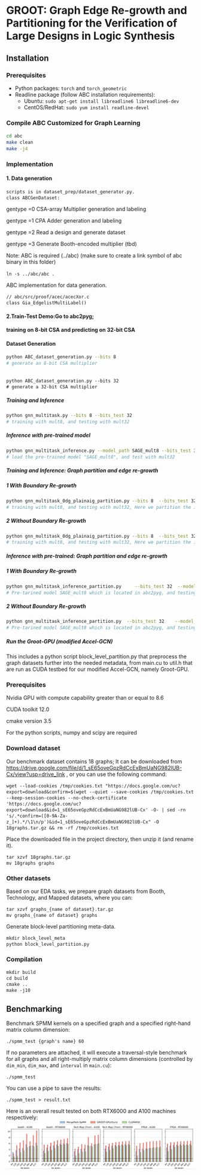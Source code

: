 # GROOT: Graph Edge Re-growth and Partitioning for the Verification of Large Designs in Logic Synthesis

## Installation

### Prerequisites
- Python packages: `torch` and `torch_geometric`
- Readline package (follow ABC installation requirements):
  - Ubuntu: `sudo apt-get install libreadline6 libreadline6-dev`
  - CentOS/RedHat: `sudo yum install readline-devel`

### Compile ABC Customized for Graph Learning
```bash
cd abc
make clean
make -j4
```

### Implementation
 #### 1. Data generation 
 ```
scripts is in dataset_prep/dataset_generator.py.
class ABCGenDataset:
```
gentype =0 CSA-array Multiplier generation and labeling

gentype =1 CPA Adder generation and labeling

gentype =2 Read a design and generate dataset

gentype =3 Generate Booth-encoded multiplier (tbd)

Note: ABC is required (../abc) (make sure to create a link symbol of abc binary in this folder)

`ln -s ../abc/abc .`

ABC implementation for data generation.
```
// abc/src/proof/acec/acecXor.c
class Gia_EdgelistMultiLabel()
```
#### 2.Train-Test Demo:Go to abc2pyg; 
#### training on 8-bit CSA and predicting on 32-bit CSA

#### Dataset Generation
```bash
python ABC_dataset_generation.py --bits 8
# generate an 8-bit CSA multiplier
```
```

python ABC_dataset_generation.py --bits 32
# generate a 32-bit CSA multiplier
```
##### Training and Inference

``` bash
python gnn_multitask.py --bits 8 --bits_test 32
# training with mult8, and testing with mult32
```

##### Inference with pre-trained model
```bash
python gnn_multitask_inference.py --model_path SAGE_mult8 --bits_test 32 --design_copies 1
# load the pre-trained model "SAGE_mult8", and test with mult32
```

##### Training and Inference: Graph partition and edge re-growth

##### 1 With Boundary Re-growth
```bash
python gnn_multitask_0dg_plainaig_partition.py --bits 8  --bits_test 32 --design_copies 1 --num-partitions 4 --recovery
# training with mult8, and testing with mult32, Here we partition the inference graph (multi32)  into 4 partitions. We apply our recovery technique to recover the accuracy 
```

##### 2 Without Boundary Re-growth
```bash
python gnn_multitask_0dg_plainaig_partition.py --bits 8  --bits_test 32 --design_copies 1 --num-partitions 4 
# training with mult8, and testing with mult32, Here we partition the inference graph (multi32)  into 4 partitions. Without application of our boundary recovery.
```


##### Inference with pre-trained: Graph partition and edge re-growth

##### 1 With Boundary Re-growth
```bash
python gnn_multitask_inference_partition.py     --bits_test 32  --model_path SAGE_mult8 --design_copies 1 --num-partitions 4 --recovery
# Pre-tarined model SAGE_mult8 which is located in abc2pyg, and testing with mult32, Here we partition the inference graph (multi32)  into 4 partitions. We apply our recovery technique to recover the accuracy 
```

##### 2 Without Boundary Re-growth
```bash
python gnn_multitask_inference_partition.py  --bits_test 32    --model_path SAGE_mult8  --design_copies 1 --num-partitions 4 
# Pre-tarined model SAGE_mult8 which is located in abc2pyg, and testing with mult32, Here we partition the inference graph (multi32)  into 4 partitions. Without application of our boundary recovery.
```


##### Run the Groot-GPU (modified Accel-GCN)

This includes a python script block_level_partition.py that preprocess the graph datasets further into the needed metadata, from main.cu to util.h that are run as CUDA testbed for our modified Accel-GCN, namely Groot-GPU.


### Prerequisites
Nvidia GPU with compute capability greater than or equal to 8.6

CUDA toolkit 12.0

cmake version 3.5

For the python scripts, numpy and scipy are required


### Download dataset
Our benchmark dataset contains 18 graphs; It can be downloaded from https://drive.google.com/file/d/1_sE65oveGpzRdCcExBmUaNG982lUB-Cx/view?usp=drive_link , 
or you can use the following command:

```
wget --load-cookies /tmp/cookies.txt "https://docs.google.com/uc?export=download&confirm=$(wget --quiet --save-cookies /tmp/cookies.txt --keep-session-cookies --no-check-certificate 'https://docs.google.com/uc?export=download&id=1_sE65oveGpzRdCcExBmUaNG982lUB-Cx' -O- | sed -rn 's/.*confirm=([0-9A-Za-z_]+).*/\1\n/p')&id=1_sE65oveGpzRdCcExBmUaNG982lUB-Cx" -O 18graphs.tar.gz && rm -rf /tmp/cookies.txt
```
Place the downloaded file in the project directory, then unzip it (and rename it).
```
tar xzvf 18graphs.tar.gz
mv 18graphs graphs
```
### Other datasets

Based on our EDA tasks, we prepare graph datasets from Booth, Technology, and Mapped datasets, where you can:
```
tar xzvf graphs_{name of dataset}.tar.gz
mv graphs_{name of dataset} graphs
```

Generate block-level partitioning meta-data.
```
mkdir block_level_meta
python block_level_partition.py
```

### Compilation
```
mkdir build
cd build
cmake ..
make -j10
```

## Benchmarking
Benchmark SPMM kernels on a specified graph and a specified right-hand matrix column dimension:
```
./spmm_test {graph's name} 60
```
If no parameters are attached, 
it will execute a traversal-style benchmark for all graphs and all right-multiply matrix column dimensions 
(controlled by `dim_min`, `dim_max`, and `interval` in `main.cu`):
```
./spmm_test
```
You can use a pipe to save the results: 
```
./spmm_test > result.txt
```
Here is an overall result tested on both RTX6000 and A100 machines respectively:
![benchmark graphs](acceleration_ratio.png)
